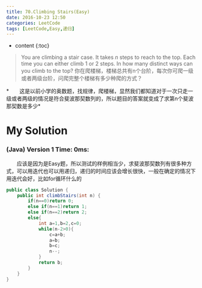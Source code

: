 ```yaml
---
title: 70.Climbing Stairs(Easy)
date: 2016-10-23 12:50
categories: LeetCode
tags: [LeetCode,Easy,递归]
---
```


* content
{:toc}


>You are climbing a stair case. It takes *n* steps to reach to the top.
Each time you can either climb 1 or 2 steps. In how many distinct ways can you climb to the top?
你在爬楼梯，楼梯总共有n个台阶，每次你可爬一级或者两级台阶，问爬完整个楼梯有多少种爬的方式？

*　　这是以前小学的奥数题，找规律，爬楼梯，显然我们都知道对于一次只走一级或者两级的情况是符合斐波那契数列的，所以题目的答案就变成了求第n个斐波那契数是多少*

# My Solution
### (Java) Version 1  Time: 0ms:
　　应该是因为是Easy题，所以测试的样例相当少，求斐波那契数列有很多种方式，可以用迭代也可以用递归，递归的时间应该会增长很快，一般在确定的情况下用迭代会好，比如for循环什么的
```java
public class Solution {
    public int climbStairs(int n) {
        if(n==0)return 0;
        else if(n==1)return 1;
        else if(n==2)return 2;
        else{
            int a=1,b=2,c=0;
            while(n-2>0){
                c=a+b;
                a=b;
                b=c;
                n--;
            }
            return b;
        }
    }
}
```